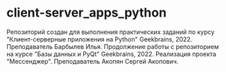 # client-server_apps_python
Репозиторий создан для выполнения практических заданий по курсу "Клиент-серверные приложения на Python" Geekbrains, 2022. 
Преподаватель Барбылев Илья.
Продолжение работы с репозиторием на курсе "Базы данных и PyQt" Geekbrains, 2022.
Реализация проекта "Мессенджер".
Преподаватель Акопян Сергей Акопович.
